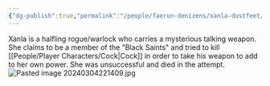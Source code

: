 ```yaml
---
{"dg-publish":true,"permalink":"/people/faerun-denizens/xanla-dustfeet/","tags":["Character","Adversary","Faerun","Dead"]}
---
```


Xanla is a halfling rogue/warlock who carries a mysterious talking weapon.  She claims to be a member of the "Black Saints" and tried to kill [[People/Player Characters/Cock\|Cock]] in order to take his weapon to add to her own power.  She was unsuccessful and died in the attempt.  
![Pasted image 20240304221409.jpg](/img/user/Z_Attachments/Pasted%20image%2020240304221409.jpg)